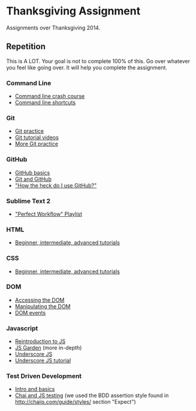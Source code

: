 # Thanksgiving Assignment
Assignments over Thanksgiving 2014.

## Repetition
This is A LOT. Your goal is not to complete 100% of this. Go over whatever you feel like going over. It will help you complete the assignment.

### Command Line
- [Command line crash course](http://cli.learncodethehardway.org/book/ex1.html)
- [Command line shortcuts](https://www.shortcutfoo.com/app/dojos/command-line)

### Git
- [Git practice](https://try.github.io/levels/1/challenges/1)
- [Git tutorial videos](https://www.codeschool.com/courses/git-real)
- [More Git practice](https://github.com/grayghostvisuals/Practice-Git)

### GitHub
- [GitHub basics](https://guides.github.com/)
- [Git and GitHub](http://readwrite.com/2013/09/30/understanding-github-a-journey-for-beginners-part-1)
- ["How the heck do I use GitHub?"](http://lifehacker.com/5983680/how-the-heck-do-i-use-github)

### Sublime Text 2
- ["Perfect Workflow" Playlist](https://www.youtube.com/watch?v=sIo7ldkyqb8&index=32&list=PLuwqxbvf3olpLsnFvo06gbrkcEB5o7K0g)

### HTML
- [Beginner, intermediate, advanced tutorials](http://htmldog.com/guides/html/)

### CSS
- [Beginner, intermediate, advanced tutorials](http://htmldog.com/guides/css/)

### DOM
- [Accessing the DOM](https://dom-tutorials.appspot.com/static/1.html)
- [Manipulating the DOM](https://dom-tutorials.appspot.com/static/2.html)
- [DOM events](https://dom-tutorials.appspot.com/static/3.html)

### Javascript
- [Reintroduction to JS](https://developer.mozilla.org/en-US/docs/Web/JavaScript/A_re-introduction_to_JavaScript)
- [JS Garden](http://bonsaiden.github.io/JavaScript-Garden/#intro) (more in-depth)
- [Underscore JS](http://underscorejs.org/)
- [Underscore JS tutorial](http://code.tutsplus.com/tutorials/getting-cozy-with-underscorejs--net-24581)

### Test Driven Development
- [Intro and basics](http://c2.com/cgi/wiki?TestDrivenDevelopment)
- [Chai and JS testing](http://chaijs.com/guide/) (we used the BDD assertion style found in http://chaijs.com/guide/styles/ section "Expect")



